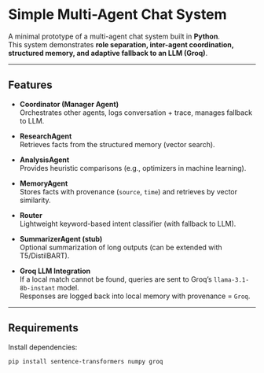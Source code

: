 # Simple Multi-Agent Chat System

A minimal prototype of a multi-agent chat system built in **Python**.  
This system demonstrates **role separation, inter-agent coordination, structured memory, and adaptive fallback to an LLM (Groq)**.

---

## Features

- **Coordinator (Manager Agent)**  
  Orchestrates other agents, logs conversation + trace, manages fallback to LLM.

- **ResearchAgent**  
  Retrieves facts from the structured memory (vector search).

- **AnalysisAgent**  
  Provides heuristic comparisons (e.g., optimizers in machine learning).

- **MemoryAgent**  
  Stores facts with provenance (`source`, `time`) and retrieves by vector similarity.

- **Router**  
  Lightweight keyword-based intent classifier (with fallback to LLM).

- **SummarizerAgent (stub)**  
  Optional summarization of long outputs (can be extended with T5/DistilBART).

- **Groq LLM Integration**  
  If a local match cannot be found, queries are sent to Groq’s `llama-3.1-8b-instant` model.  
  Responses are logged back into local memory with provenance = `Groq`.

---

## Requirements

Install dependencies:

```bash
pip install sentence-transformers numpy groq
